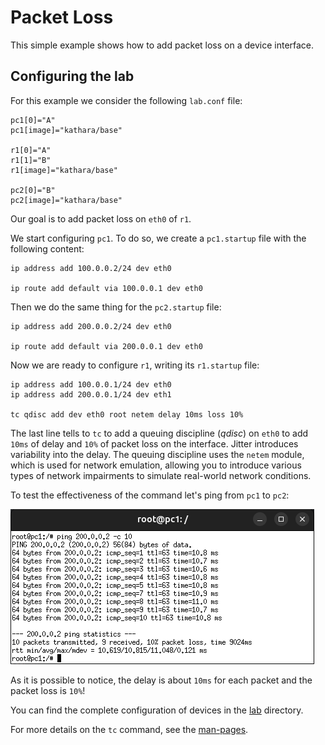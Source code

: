 # Packet Loss
This simple example shows how to add packet loss on a device interface. 

## Configuring the lab
For this example we consider the following `lab.conf` file:

```shell
pc1[0]="A"
pc1[image]="kathara/base"

r1[0]="A"
r1[1]="B"
r1[image]="kathara/base"

pc2[0]="B"
pc2[image]="kathara/base"
```

Our goal is to add packet loss on `eth0` of `r1`. 

We start configuring `pc1`. To do so, we create a `pc1.startup` file with the following content: 
```shell
ip address add 100.0.0.2/24 dev eth0

ip route add default via 100.0.0.1 dev eth0
```

Then we do the same thing for the `pc2.startup` file:
```shell
ip address add 200.0.0.2/24 dev eth0

ip route add default via 200.0.0.1 dev eth0
```

Now we are ready to configure `r1`, writing its `r1.startup` file:
```shell
ip address add 100.0.0.1/24 dev eth0
ip address add 200.0.0.1/24 dev eth1

tc qdisc add dev eth0 root netem delay 10ms loss 10%
```

The last line tells to `tc` to add a queuing discipline (*qdisc*) on `eth0` to add `10ms` of delay 
and `10%` of packet loss on the interface. Jitter introduces variability into the delay. 
The queuing discipline uses the `netem` module, which is used for network emulation, 
allowing you to introduce various types of network impairments to simulate real-world network conditions.

To test the effectiveness of the command let's ping from `pc1` to `pc2`:

![img.png](images/ping-loss.png)

As it is possible to notice, the delay is about `10ms` for each packet and the packet loss is `10%`!

You can find the complete configuration of devices in the [lab](lab) directory.

For more details on the `tc` command, see the [man-pages](https://man7.org/linux/man-pages/man8/tc.8.html).
